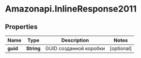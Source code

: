 # Amazonapi.InlineResponse2011

## Properties

Name | Type | Description | Notes
------------ | ------------- | ------------- | -------------
**guid** | **String** | GUID созданной коробки | [optional] 


